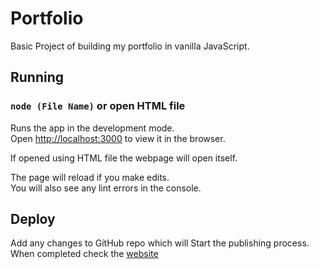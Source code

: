 # Portfolio
Basic Project of building my portfolio in vanilla JavaScript.
## Running

### `node (File Name)` or open HTML file

Runs the app in the development mode.<br>
Open [http://localhost:3000](http://localhost:3000) to view it in the browser.<br>

If opened using HTML file the webpage will open itself.

The page will reload if you make edits.<br>
You will also see any lint errors in the console.

## Deploy

Add any changes to GitHub repo which will Start the publishing process. When completed check the [website](https://hamadali248.github.io/portfolio/) 
